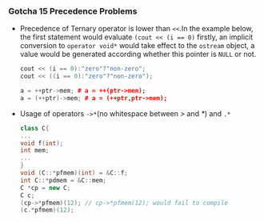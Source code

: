 ### Gotcha 15 Precedence Problems
- Precedence of Ternary operator is lower than `<<`.In the example below, the first statement would evaluate `(cout << (i == 0)` firstly, an implicit conversion to `operator void*` would take effect to the `ostream` object, a value would be generated according whether this pointer is `NULL` or not.

  ```c++
  cout << (i == 0):"zero"?"non-zero";
  cout << ((i == 0):"zero"?"non-zero");
  ```

  ```c++
  a = ++ptr->mem; # a = ++(ptr->mem);
  a = (++ptr)->mem; # a = (++ptr,ptr->mem);
  ```

- Usage of operators `->*`(no whitespace between _>_ and _*_) and `.*`

  ```c++
  class C{
  ...
  void f(int);
  int mem;
  ...
  }
  void (C::*pfmem)(int) = &C::f;
  int C::*pdmem = &C::mem;
  C *cp = new C;
  C c;
  (cp->*pfmem)(12); // cp->*pfmem(12); would fail to compile
  (c.*pfmem)(12);
  
  ```
